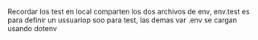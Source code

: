 Recordar los test en local comparten los dos archivos de env, env.test es para definir un 
ussuariop soo para test, las demas var .env se cargan usando dotenv

